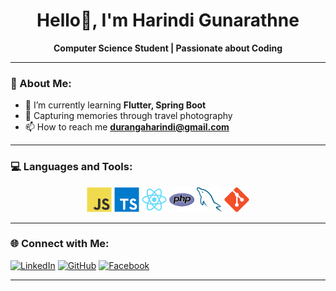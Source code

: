 <h1 align="center">Hello👋, I'm Harindi Gunarathne</h1>

<p align="center">
  <b>Computer Science Student | Passionate about Coding</b>
</p>

---

### 🚀 About Me:
- 🌱 I’m currently learning **Flutter, Spring Boot**
- 📸 Capturing memories through travel photography
- 📫 How to reach me **durangaharindi@gmail.com**

---
### 💻 Languages and Tools:
<p align="center">
  <img src="https://raw.githubusercontent.com/devicons/devicon/master/icons/javascript/javascript-original.svg" alt="JavaScript" width="40" height="40"/>
  <img src="https://raw.githubusercontent.com/devicons/devicon/master/icons/typescript/typescript-original.svg" alt="TypeScript" width="40" height="40"/>
  <img src="https://raw.githubusercontent.com/devicons/devicon/master/icons/react/react-original.svg" alt="React" width="40" height="40"/>
  <img src="https://raw.githubusercontent.com/devicons/devicon/master/icons/php/php-original.svg" alt="PHP" width="40" height="40"/>
  <img src="https://raw.githubusercontent.com/devicons/devicon/master/icons/mysql/mysql-original.svg" alt="MySQL" width="40" height="40"/>
  <img src="https://raw.githubusercontent.com/devicons/devicon/master/icons/git/git-original.svg" alt="Git" width="40" height="40"/>
</p>

---
### 🌐 Connect with Me:
[![LinkedIn](https://img.shields.io/badge/LinkedIn-0A66C2?style=for-the-badge&logo=linkedin&logoColor=white)](https://linkedin.com/in/durangaharindi)
[![GitHub](https://img.shields.io/badge/GitHub-171515?style=for-the-badge&logo=github&logoColor=white)](https://github.com/Harindi02)
[![Facebook](https://img.shields.io/badge/Facebook-1877F2?style=for-the-badge&logo=facebook&logoColor=white)](https://facebook.com/harindi.gunarathne02)


---




<!--
**Harindi02/Harindi02** is a ✨ _special_ ✨ repository because its `README.md` (this file) appears on your GitHub profile.

Here are some ideas to get you started:

- 🔭 I’m currently working on ...
- 🌱 I’m currently learning ...
- 👯 I’m looking to collaborate on ...
- 🤔 I’m looking for help with ...
- 💬 Ask me about ...
- 📫 How to reach me: ...
- 😄 Pronouns: ...
- ⚡ Fun fact: ...
-->
